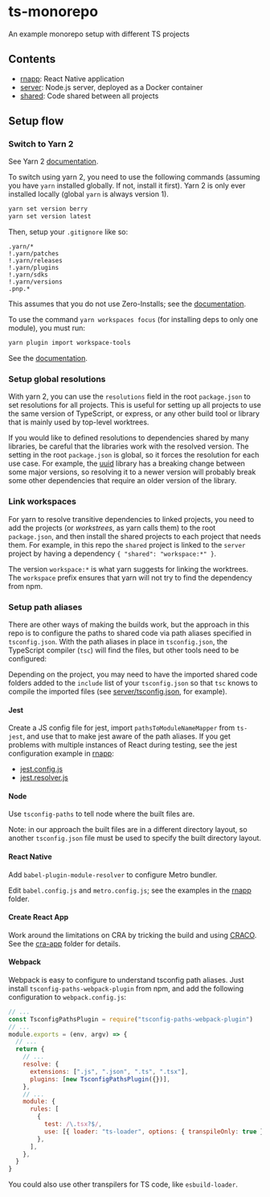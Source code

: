# ts-monorepo
An example monorepo setup with different TS projects

## Contents

- [rnapp](./rnapp): React Native application
- [server](./server): Node.js server, deployed as a Docker container
- [shared](./shared): Code shared between all projects

## Setup flow

### Switch to Yarn 2

See Yarn 2 [documentation](https://yarnpkg.com/getting-started).

To switch using yarn 2, you need to use the following commands (assuming you have
`yarn` installed globally. If not, install it first). Yarn 2 is only ever
installed locally (global `yarn` is always version 1).

```sh
yarn set version berry
yarn set version latest
```

Then, setup your `.gitignore` like so:

```
.yarn/*
!.yarn/patches
!.yarn/releases
!.yarn/plugins
!.yarn/sdks
!.yarn/versions
.pnp.*
```

This assumes that you do not use Zero-Installs; see the
[documentation](https://yarnpkg.com/getting-started/qa#which-files-should-be-gitignored).

To use the command `yarn workspaces focus` (for installing deps to only one module), you
must run:

```sh
yarn plugin import workspace-tools
```

See the [documentation](https://yarnpkg.com/cli/workspaces/focus).

### Setup global resolutions

With yarn 2, you can use the `resolutions` field in the root `package.json` to set
resolutions for all projects. This is useful for setting up all projects to use the
same version of TypeScript, or express, or any other build tool or library that
is mainly used by top-level worktrees.

If you would like to defined resolutions to dependencies shared by many libraries,
be careful that the libraries work with the resolved version. The setting in the
root `package.json` is global, so it forces the resolution for each use case.
For example, the [uuid](https://www.npmjs.com/package/uuid) library has a breaking
change between some major versions, so resolving it to a newer version will
probably break some other dependencies that require an older version of the library.

### Link workspaces

For yarn to resolve transitive dependencies to linked projects, you need to add
the projects (or _workstrees_, as yarn calls them) to the root `package.json`, and
then install the shared projects to each project that needs them. For example, in
this repo the `shared` project is linked to the `server` project by having a
dependency `{ "shared": "workspace:*" }`.

The version `workspace:*` is what yarn suggests for linking the worktrees. The
`workspace` prefix ensures that yarn will not try to find the dependency from
npm.

### Setup path aliases

There are other ways of making the builds work, but the approach in this repo
is to configure the paths to shared code via path aliases specified in `tsconfig.json`.
With the path aliases in place in `tsconfig.json`, the TypeScript compiler (`tsc`)
will find the files, but other tools need to be configured:

Depending on the project, you may need to have the imported shared code folders
added to the `include` list of your `tsconfig.json` so that `tsc` knows to compile
the imported files (see [server/tsconfig.json](./server/tsconfig.json), for example).

#### Jest

Create a JS config file for jest, import `pathsToModuleNameMapper`
from `ts-jest`, and use that to make jest aware of the path aliases.
If you get problems with multiple instances of React during testing, see
the jest configuration example in [rnapp](./rnapp):

- [jest.config.js](./rnapp/jest.config.js)
- [jest.resolver.js](./rnapp/jest.resolver.js)

#### Node

Use `tsconfig-paths` to tell node where the built files are.

Note: in our approach the built files are in a different directory layout, so
another `tsconfig.json` file must be used to specify the built directory
layout.

#### React Native

Add `babel-plugin-module-resolver` to configure Metro bundler.

Edit `babel.config.js` and `metro.config.js`; see the examples in the
[rnapp](./rnapp) folder.

#### Create React App

Work around the limitations on CRA by tricking the build and using
[CRACO](https://github.com/gsoft-inc/craco).
See the [cra-app](./cra-app) folder for details.

#### Webpack

Webpack is easy to configure to understand tsconfig path aliases.
Just install `tsconfig-paths-webpack-plugin` from npm, and add the following
configuration to `webpack.config.js`:

```js
// ...
const TsconfigPathsPlugin = require("tsconfig-paths-webpack-plugin")
// ...
module.exports = (env, argv) => {
  // ...
  return {
    // ...
    resolve: {
      extensions: [".js", ".json", ".ts", ".tsx"],
      plugins: [new TsconfigPathsPlugin({})],
    },
    // ...
    module: {
      rules: [
        {
          test: /\.tsx?$/,
          use: [{ loader: "ts-loader", options: { transpileOnly: true } }],
        },
      ],
    },
  }
}
```

You could also use other transpilers for TS code, like `esbuild-loader`.
